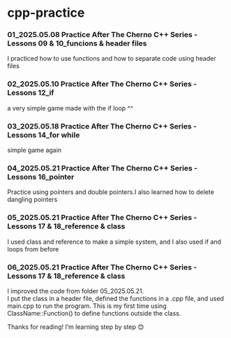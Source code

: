 # cpp-practice  
### 01_2025.05.08 Practice After The Cherno C++ Series - Lessons 09 & 10_funcions & header files  
I practiced how to use functions and how to separate code using header files

  
### 02_2025.05.10 Practice After The Cherno C++ Series - Lessons 12_if  
a very simple game made with the if loop ^^  

  
### 03_2025.05.18 Practice After The Cherno C++ Series - Lessons 14_for while   
simple game again  

  
### 04_2025.05.21 Practice After The Cherno C++ Series - Lessons 16_pointer  
Practice using pointers and double pointers.I also learned how to delete dangling pointers

  
### 05_2025.05.21 Practice After The Cherno C++ Series - Lessons 17 & 18_reference & class  
I used class and reference to make a simple system, and I also used if and loops from before

  
### 06_2025.05.21 Practice After The Cherno C++ Series - Lessons 17 & 18_reference & class  
I improved the code from folder 05_2025.05.21.  
I put the class in a header file, defined the functions in a .cpp file, and used main.cpp to run the program.
This is my first time using ClassName::Function() to define functions outside the class.


Thanks for reading!
I’m learning step by step 😊
